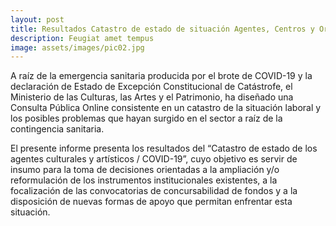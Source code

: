 ```yaml
---
layout: post
title: Resultados Catastro de estado de situación Agentes, Centros y Organizaciones Culturales
description: Feugiat amet tempus
image: assets/images/pic02.jpg
---
```


A raíz de la emergencia sanitaria producida por el brote de COVID-19 y la declaración de Estado de Excepción Constitucional de Catástrofe, el Ministerio de las Culturas, las Artes y el Patrimonio, ha diseñado una Consulta Pública Online consistente en un catastro de la situación laboral y los posibles problemas que hayan surgido en el sector a raíz de la contingencia sanitaria.

El presente informe presenta los resultados del “Catastro de estado de los agentes culturales y artísticos / COVID-19”, cuyo objetivo es servir de insumo para la toma de decisiones orientadas a la ampliación y/o reformulación de los instrumentos institucionales existentes, a la focalización de las convocatorias de concursabilidad de fondos y a la disposición de nuevas formas de apoyo que permitan enfrentar esta situación.
